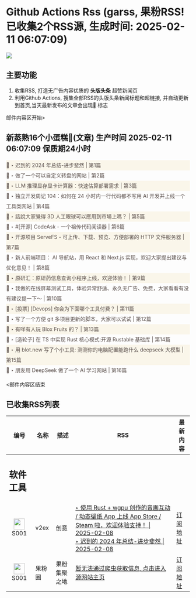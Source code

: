 # Github Actions Rss (garss, 果粉RSS! 已收集2个RSS源, 生成时间: 2025-02-11 06:07:09)

![](https://cdn.jsdelivr.net/gh/xinkeji/garss/_media/ga-rss.png)



## 主要功能
1. 收集RSS, 打造无广告内容优质的 **头版头条** 超赞新闻页
2. 利用Github Actions, 搜集全部RSS的头版头条新闻标题和超链接, 并自动更新到首页,当天最新发布的文章会出现🌈 标志

邮件内容区开始>
<h2>新蒸熟16个小蛋糕🍰(文章) 生产时间 2025-02-11 06:07:09 保质期24小时</h2>

<div style='line-height:3;background-color:#FAF6EA;' ><a href='https://www.v2ex.com/t/1110466#reply0' style="line-height:2;text-decoration:none;display:block;color:#584D49;">🌈 ‣ 迟到的 2024 年总结-进步斐然 | 第1篇</a></div><div style='line-height:3;' ><a href='https://www.v2ex.com/t/1110452#reply3' style="line-height:2;text-decoration:none;display:block;color:#584D49;">🌈 ‣ 做了一个可以自定义转盘的网站 | 第2篇</a></div><div style='line-height:3;background-color:#FAF6EA;' ><a href='https://www.v2ex.com/t/1110431#reply5' style="line-height:2;text-decoration:none;display:block;color:#584D49;">🌈 ‣ LLM 推理显存显卡计算器：快速估算部署需求 | 第3篇</a></div><div style='line-height:3;' ><a href='https://www.v2ex.com/t/1110445#reply1' style="line-height:2;text-decoration:none;display:block;color:#584D49;">🌈 ‣ 独立开发周记 104：如何在 24 小时内一行代码都不写用 AI 开发并上线一个工具类网站 | 第4篇</a></div><div style='line-height:3;background-color:#FAF6EA;' ><a href='https://www.v2ex.com/t/1110444#reply0' style="line-height:2;text-decoration:none;display:block;color:#584D49;">🌈 ‣ 話說大家覺得 3D 人工眼球可以應用到市場上嗎？ | 第5篇</a></div><div style='line-height:3;' ><a href='https://www.v2ex.com/t/1110439#reply0' style="line-height:2;text-decoration:none;display:block;color:#584D49;">🌈 ‣ #[开源] CodeAsk - 一个祖传代码阅读器 | 第6篇</a></div><div style='line-height:3;background-color:#FAF6EA;' ><a href='https://www.v2ex.com/t/1110270#reply15' style="line-height:2;text-decoration:none;display:block;color:#584D49;">🌈 ‣ 开源项目 ServeFS - 可上传、下载、预览、方便部署的 HTTP 文件服务器 | 第7篇</a></div><div style='line-height:3;' ><a href='https://www.v2ex.com/t/1110338#reply6' style="line-height:2;text-decoration:none;display:block;color:#584D49;">🌈 ‣ 新人前端项目： AI 导航站，用 React 和 Next.js 实现，欢迎大家提出建议与优化意见！ | 第8篇</a></div><div style='line-height:3;background-color:#FAF6EA;' ><a href='https://www.v2ex.com/t/1110375#reply17' style="line-height:2;text-decoration:none;display:block;color:#584D49;">🌈 ‣ 原研汇：原研药信息查询小程序上线，欢迎体验！ | 第9篇</a></div><div style='line-height:3;' ><a href='https://www.v2ex.com/t/1110233#reply12' style="line-height:2;text-decoration:none;display:block;color:#584D49;">🌈 ‣ 我做的在线屏幕测试工具，体验异常舒适、永久无广告、免费，大家看看有没有建议提一下～ | 第10篇</a></div><div style='line-height:3;background-color:#FAF6EA;' ><a href='https://www.v2ex.com/t/1110372#reply7' style="line-height:2;text-decoration:none;display:block;color:#584D49;">🌈 ‣ [投票] [Devops] 你会为下面哪个工具付费？ | 第11篇</a></div><div style='line-height:3;' ><a href='https://www.v2ex.com/t/1110245#reply2' style="line-height:2;text-decoration:none;display:block;color:#584D49;">🌈 ‣ 写了一个方便 git 多项目更新的脚本，大家可以试试 | 第12篇</a></div><div style='line-height:3;background-color:#FAF6EA;' ><a href='https://www.v2ex.com/t/1110281#reply0' style="line-height:2;text-decoration:none;display:block;color:#584D49;">🌈 ‣ 有咩有人玩 Blox Fruits 的？ | 第13篇</a></div><div style='line-height:3;' ><a href='https://www.v2ex.com/t/1110249#reply0' style="line-height:2;text-decoration:none;display:block;color:#584D49;">🌈 ‣ [造轮子] 在 TS 中实现 Rust 核心模式:开源 Rustable 基础库 | 第14篇</a></div><div style='line-height:3;background-color:#FAF6EA;' ><a href='https://www.v2ex.com/t/1110484#reply0' style="line-height:2;text-decoration:none;display:block;color:#584D49;">🌈 ‣ 用 blot.new 写了个小工具: 测测你的电脑配置能跑什么 deepseek 大模型 | 第15篇</a></div><div style='line-height:3;' ><a href='https://www.v2ex.com/t/1110285#reply3' style="line-height:2;text-decoration:none;display:block;color:#584D49;">🌈 ‣ 朋友用 DeepSeek 做了一个 AI 学习网站 | 第16篇</a></div>

<邮件内容区结束

## 已收集RSS列表

| 编号 | 名称 | 描述 | RSS | 最新内容 |
| --- | --- | --- | --- | --- |
| <h2 id="软件工具">软件工具</h2> |  |   |  |  |
| <div id="S001" style="text-align: center;"><img src="https://cdn.jsdelivr.net/gh/zhaoolee/garss/_media/favicon/S001.png" width="30px" style="width:30px;height: auto;"/><br><span>S001</span></div> | v2ex | 创意 | [‣ 使用 Rust + wgpu 创作的音画互动 / 动态壁纸 App 上线 App Store / Steam 啦，欢迎体验支持！ \| 2025-02-08](https://www.v2ex.com/t/1110012#reply12)<br/>[‣ 迟到的 2024 年总结-进步斐然 \| 2025-02-08](https://www.v2ex.com/t/1110466#reply0) | [订阅地址](https://www.v2ex.com/feed/tab/creative.xml) |
| <div id="S001" style="text-align: center;"><img src="https://cdn.jsdelivr.net/gh/zhaoolee/garss/_media/favicon/S001.png" width="30px" style="width:30px;height: auto;"/><br><span>S001</span></div> | 果粉圈 | 果粉集聚之地 | [暂无法通过爬虫获取信息, 点击进入源网站主页](https://g0f.cn) | [订阅地址](https://g0f.cn/rss.xml) |



